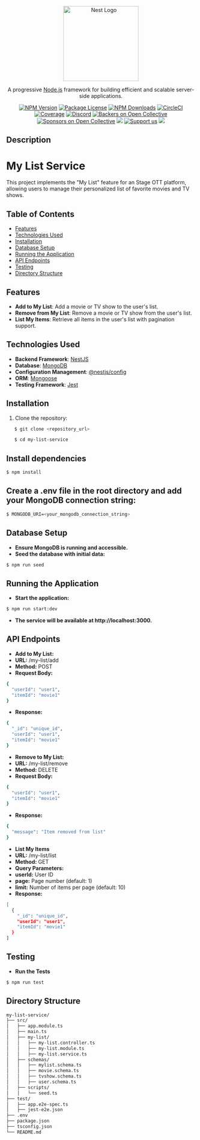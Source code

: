 <p align="center">
  <a href="http://nestjs.com/" target="blank"><img src="https://nestjs.com/img/logo-small.svg" width="200" alt="Nest Logo" /></a>
</p>

[circleci-image]: https://img.shields.io/circleci/build/github/nestjs/nest/master?token=abc123def456
[circleci-url]: https://circleci.com/gh/nestjs/nest

  <p align="center">A progressive <a href="http://nodejs.org" target="_blank">Node.js</a> framework for building efficient and scalable server-side applications.</p>
    <p align="center">
<a href="https://www.npmjs.com/~nestjscore" target="_blank"><img src="https://img.shields.io/npm/v/@nestjs/core.svg" alt="NPM Version" /></a>
<a href="https://www.npmjs.com/~nestjscore" target="_blank"><img src="https://img.shields.io/npm/l/@nestjs/core.svg" alt="Package License" /></a>
<a href="https://www.npmjs.com/~nestjscore" target="_blank"><img src="https://img.shields.io/npm/dm/@nestjs/common.svg" alt="NPM Downloads" /></a>
<a href="https://circleci.com/gh/nestjs/nest" target="_blank"><img src="https://img.shields.io/circleci/build/github/nestjs/nest/master" alt="CircleCI" /></a>
<a href="https://coveralls.io/github/nestjs/nest?branch=master" target="_blank"><img src="https://coveralls.io/repos/github/nestjs/nest/badge.svg?branch=master#9" alt="Coverage" /></a>
<a href="https://discord.gg/G7Qnnhy" target="_blank"><img src="https://img.shields.io/badge/discord-online-brightgreen.svg" alt="Discord"/></a>
<a href="https://opencollective.com/nest#backer" target="_blank"><img src="https://opencollective.com/nest/backers/badge.svg" alt="Backers on Open Collective" /></a>
<a href="https://opencollective.com/nest#sponsor" target="_blank"><img src="https://opencollective.com/nest/sponsors/badge.svg" alt="Sponsors on Open Collective" /></a>
  <a href="https://paypal.me/kamilmysliwiec" target="_blank"><img src="https://img.shields.io/badge/Donate-PayPal-ff3f59.svg"/></a>
    <a href="https://opencollective.com/nest#sponsor"  target="_blank"><img src="https://img.shields.io/badge/Support%20us-Open%20Collective-41B883.svg" alt="Support us"></a>
  <a href="https://twitter.com/nestframework" target="_blank"><img src="https://img.shields.io/twitter/follow/nestframework.svg?style=social&label=Follow"></a>
</p>
  <!--[![Backers on Open Collective](https://opencollective.com/nest/backers/badge.svg)](https://opencollective.com/nest#backer)
  [![Sponsors on Open Collective](https://opencollective.com/nest/sponsors/badge.svg)](https://opencollective.com/nest#sponsor)-->

## Description

<!-- [Nest](https://github.com/nestjs/nest) framework TypeScript starter repository.

## Installation

```bash
$ npm install
```

## Running the app

```bash
# development
$ npm run start

# watch mode
$ npm run start:dev

# production mode
$ npm run start:prod
```

## Test

```bash
# unit tests
$ npm run test

# e2e tests
$ npm run test:e2e

# test coverage
$ npm run test:cov
```

## Support

Nest is an MIT-licensed open source project. It can grow thanks to the sponsors and support by the amazing backers. If you'd like to join them, please [read more here](https://docs.nestjs.com/support).


## License

Nest is [MIT licensed](LICENSE). -->
# My List Service

This project implements the "My List" feature for an Stage OTT platform, allowing users to manage their personalized list of favorite movies and TV shows.

## Table of Contents

- [Features](#features)
- [Technologies Used](#technologies-used)
- [Installation](#installation)
- [Database Setup](#database-setup)
- [Running the Application](#running-the-application)
- [API Endpoints](#api-endpoints)
- [Testing](#testing)
- [Directory Structure](#directory-structure)

## Features

- **Add to My List**: Add a movie or TV show to the user's list.
- **Remove from My List**: Remove a movie or TV show from the user's list.
- **List My Items**: Retrieve all items in the user's list with pagination support.

## Technologies Used

- **Backend Framework**: [NestJS](https://nestjs.com/)
- **Database**: [MongoDB](https://www.mongodb.com/)
- **Configuration Management**: [@nestjs/config](https://docs.nestjs.com/techniques/configuration)
- **ORM**: [Mongoose](https://mongoosejs.com/)
- **Testing Framework**: [Jest](https://jestjs.io/)

## Installation

1. Clone the repository:

```bash
   $ git clone <repository_url>

   $ cd my-list-service
```

## Install dependencies
```bash
$ npm install
```

## Create a .env file in the root directory and add your MongoDB connection string:
```bash
$ MONGODB_URI=<your_mongodb_connection_string>
```

## Database Setup
- **Ensure MongoDB is running and accessible.**
- **Seed the database with initial data:**
```bash
$ npm run seed
```

## Running the Application
- **Start the application:**
```bash
$ npm run start:dev
```
- **The service will be available at http://localhost:3000.**

## API Endpoints
- **Add to My List:**
- **URL:** /my-list/add
- **Method:** POST
- **Request Body:** 
```bash
{
  "userId": "user1",
  "itemId": "movie1"
}
```
- **Response:** 
```bash
{
  "_id": "unique_id",
  "userId": "user1",
  "itemId": "movie1"
}
```

- **Remove to My List:**
- **URL:** /my-list/remove
- **Method:** DELETE
- **Request Body:** 
```bash
{
  "userId": "user1",
  "itemId": "movie1"
}
```
- **Response:** 
```bash
{
  "message": "Item removed from list"
}
```
- **List My Items**
- **URL:** /my-list/list
- **Method:** GET
- **Query Parameters:** 
- **userId:** User ID
- **page:** Page number (default: 1)
- **limit:** Number of items per page (default: 10)
- **Response:**
```bash
[
  {
    "_id": "unique_id",
    "userId": "user1",
    "itemId": "movie1"
  }
]
```
## Testing

- **Run the Tests**
```bash
$ npm run test
```

## Directory Structure 
```bash
my-list-service/
├── src/
│   ├── app.module.ts
│   ├── main.ts
│   ├── my-list/
│   │   ├── my-list.controller.ts
│   │   ├── my-list.module.ts
│   │   ├── my-list.service.ts
│   ├── schemas/
│   │   ├── mylist.schema.ts
│   │   ├── movie.schema.ts
│   │   ├── tvshow.schema.ts
│   │   ├── user.schema.ts
│   ├── scripts/
│   │   └── seed.ts
├── test/
│   ├── app.e2e-spec.ts
│   ├── jest-e2e.json
├── .env
├── package.json
├── tsconfig.json
└── README.md
```

